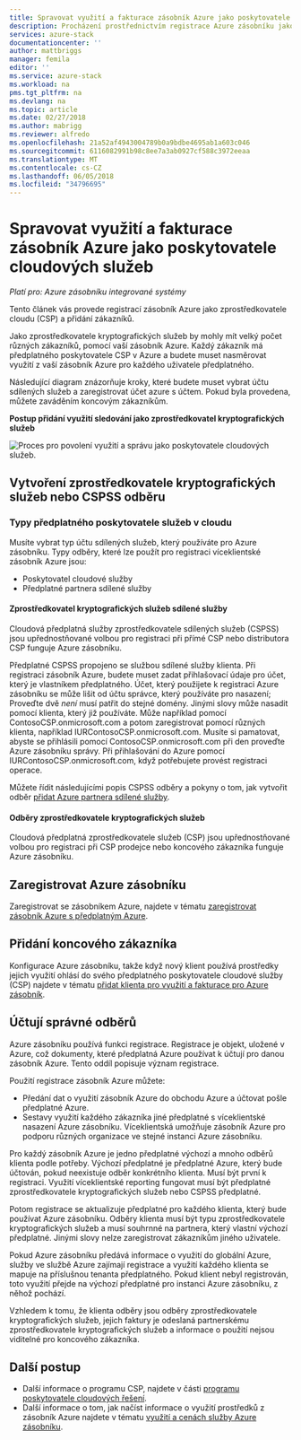 ```yaml
---
title: Spravovat využití a fakturace zásobník Azure jako poskytovatele cloudových služeb | Microsoft Docs
description: Procházení prostřednictvím registrace Azure zásobníku jako poskytovatel cloudu a přidání zákazníků.
services: azure-stack
documentationcenter: ''
author: mattbriggs
manager: femila
editor: ''
ms.service: azure-stack
ms.workload: na
pms.tgt_pltfrm: na
ms.devlang: na
ms.topic: article
ms.date: 02/27/2018
ms.author: mabrigg
ms.reviewer: alfredo
ms.openlocfilehash: 21a52af4943004789b0a9bdbe4695ab1a603c046
ms.sourcegitcommit: 6116082991b98c8ee7a3ab0927cf588c3972eeaa
ms.translationtype: MT
ms.contentlocale: cs-CZ
ms.lasthandoff: 06/05/2018
ms.locfileid: "34796695"
---
```

# <a name="manage-usage-and-billing-for-azure-stack-as-a-cloud-service-provider"></a>Spravovat využití a fakturace zásobník Azure jako poskytovatele cloudových služeb 

*Platí pro: Azure zásobníku integrované systémy*

Tento článek vás provede registrací zásobník Azure jako zprostředkovatele cloudu (CSP) a přidání zákazníků.

Jako zprostředkovatele kryptografických služeb by mohly mít velký počet různých zákazníků, pomocí vaší zásobník Azure. Každý zákazník má předplatného poskytovatele CSP v Azure a budete muset nasměrovat využití z vaší zásobník Azure pro každého uživatele předplatného.

Následující diagram znázorňuje kroky, které budete muset vybrat účtu sdílených služeb a zaregistrovat účet azure s účtem. Pokud byla provedena, můžete zaváděním koncovým zákazníkům.

**Postup přidání využití sledování jako zprostředkovatel kryptografických služeb**

![Proces pro povolení využití a správu jako poskytovatele cloudových služeb.](media\azure-stack-add-manage-billing-as-a-csp\process-add-useage-as-a-csp.png)

## <a name="create-a-csp-or-cspss-subscription"></a>Vytvoření zprostředkovatele kryptografických služeb nebo CSPSS odběru

### <a name="cloud-service-provider-subscription-types"></a>Typy předplatného poskytovatele služeb v cloudu

Musíte vybrat typ účtu sdílených služeb, který používáte pro Azure zásobníku. Typy odběry, které lze použít pro registraci víceklientské zásobník Azure jsou:

 - Poskytovatel cloudové služby 
 - Předplatné partnera sdílené služby 

#### <a name="csp-shared-services"></a>Zprostředkovatel kryptografických služeb sdílené služby

Cloudová předplatná služby zprostředkovatele sdílených služeb (CSPSS) jsou upřednostňované volbou pro registraci při přímé CSP nebo distributora CSP funguje Azure zásobníku.

Předplatné CSPSS propojeno se službou sdílené služby klienta. Při registraci zásobník Azure, budete muset zadat přihlašovací údaje pro účet, který je vlastníkem předplatného. Účet, který použijete k registraci Azure zásobníku se může lišit od účtu správce, který používáte pro nasazení; Proveďte dvě *není* musí patřit do stejné domény. Jinými slovy může nasadit pomocí klienta, který již používáte. Může například pomocí ContosoCSP.onmicrosoft.com a potom zaregistrovat pomocí různých klienta, například IURContosoCSP.onmicrosoft.com. Musíte si pamatovat, abyste se přihlásili pomocí ContosoCSP.onmicrosoft.com při den proveďte Azure zásobníku správy. Při přihlašování do Azure pomocí IURContosoCSP.onmicrosoft.com, když potřebujete provést registraci operace.

Můžete řídit následujícími popis CSPSS odběry a pokyny o tom, jak vytvořit odběr [přidat Azure partnera sdílené služby](https://msdn.microsoft.com/partner-center/shared-services).

#### <a name="csp-subscriptions"></a>Odběry zprostředkovatele kryptografických služeb

Cloudová předplatná zprostředkovatele služeb (CSP) jsou upřednostňované volbou pro registraci při CSP prodejce nebo koncového zákazníka funguje Azure zásobníku.

## <a name="register-azure-stack"></a>Zaregistrovat Azure zásobníku

Zaregistrovat se zásobníkem Azure, najdete v tématu [zaregistrovat zásobník Azure s předplatným Azure](azure-stack-registration.md).

## <a name="add-end-customer"></a>Přidání koncového zákazníka

Konfigurace Azure zásobníku, takže když nový klient používá prostředky jejich využití ohlásí do svého předplatného poskytovatele cloudové služby (CSP) najdete v tématu [přidat klienta pro využití a fakturace pro Azure zásobník](azure-stack-csp-howto-register-tenants.md).

## <a name="charge-the-right-subscriptions"></a>Účtují správné odběrů

Azure zásobníku používá funkci registrace. Registrace je objekt, uložené v Azure, což dokumenty, které předplatná Azure používat k účtují pro danou zásobník Azure. Tento oddíl popisuje význam registrace.

Použití registrace zásobník Azure můžete:
 - Předání dat o využití zásobník Azure do obchodu Azure a účtovat pošle předplatné Azure.
 - Sestavy využití každého zákazníka jiné předplatné s víceklientské nasazení Azure zásobníku. Víceklientská umožňuje zásobník Azure pro podporu různých organizace ve stejné instanci Azure zásobníku.

Pro každý zásobník Azure je jedno předplatné výchozí a mnoho odběrů klienta podle potřeby. Výchozí předplatné je předplatné Azure, který bude účtován, pokud neexistuje odběr konkrétního klienta. Musí být první k registraci. Využití víceklientské reporting fungovat musí být předplatné zprostředkovatele kryptografických služeb nebo CSPSS předplatné.

Potom registrace se aktualizuje předplatné pro každého klienta, který bude používat Azure zásobníku. Odběry klienta musí být typu zprostředkovatele kryptografických služeb a musí souhrnné na partnera, který vlastní výchozí předplatné. Jinými slovy nelze zaregistrovat zákazníkům jiného uživatele.

Pokud Azure zásobníku předává informace o využití do globální Azure, služby ve službě Azure zajímají registrace a využití každého klienta se mapuje na příslušnou tenanta předplatného. Pokud klient nebyl registrován, toto využití přejde na výchozí předplatné pro instanci Azure zásobníku, z něhož pochází.

Vzhledem k tomu, že klienta odběry jsou odběry zprostředkovatele kryptografických služeb, jejich faktury je odeslaná partnerskému zprostředkovatele kryptografických služeb a informace o použití nejsou viditelné pro koncového zákazníka.



## <a name="next-steps"></a>Další postup

 - Další informace o programu CSP, najdete v části [programu poskytovatele cloudových řešení](https://partnercenter.microsoft.com/en-us/partner/programs).
 - Další informace o tom, jak načíst informace o využití prostředků z zásobník Azure najdete v tématu [využití a cenách služby Azure zásobníku](azure-stack-billing-and-chargeback.md).
